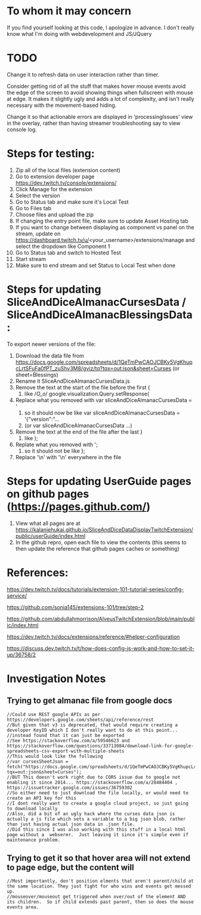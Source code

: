 # To whom it may concern
If you find yourself looking at this code, I apologize in advance.  I don't really know what I'm doing with webdevelopment and JS/JQuery


# TODO
Change it to refresh data on user interaction rather than timer.

Consider getting rid of all the stuff that makes hover mouse events avoid the edge of the screen to avoid showing things when fullscreen with mouse at edge.  It makes it slightly ugly and adds a lot of complexity, and isn't really necessary with the movement-based hiding.

Change it so that actionable errors are displayed in 'processingIssues' view in the overlay, rather than having streamer troubleshooting say to view console log.

# Steps for testing:
1. Zip all of the local files (extension content)
1. Go to extension developer page https://dev.twitch.tv/console/extensions/
1. Click Manage for the extension
1. Select the version
1. Go to Status tab and make sure it's Local Test
1. Go to Files tab
1. Choose files and upload the zip
1. If changing the entry point file, make sure to update Asset Hosting tab 
1. If you want to change between displaying as component vs panel on the stream, update on https://dashboard.twitch.tv/u/<your_username>/extensions/manage and select the dropdown like Component 1 
1. Go to Status tab and switch to Hosted Test
1. Start stream
1. Make sure to end stream and set Status to Local Test when done

# Steps for updating SliceAndDiceAlmanacCursesData / SliceAndDiceAlmanacBlessingsData:
To export newer versions of the file:
1. Download the data file from https://docs.google.com/spreadsheets/d/1QeTmPwCAOJCBKy5VgKhupcLrtSFuFa0fPT_zuShv3M8/gviz/tq?tqx=out:json&sheet=Curses (or sheet=Blessings)
2. Rename it SliceAndDiceAlmanacCursesData.js
3. Remove the text at the start of the file before the first { 
    1. like /*O_o*/ google.visualization.Query.setResponse(
4. Replace what you removed with var sliceAndDiceAlmanacCursesData = '  
    1. so it should now be like var sliceAndDiceAlmanacCursesData = '{"version":"...
    2. (or var sliceAndDiceAlmanacCursesData ...) 
5. Remove the text at the end of the file after the last }
    1. like );
6. Replate what you removed with ';
    1. so it should not be like };
7. Replace '\n' with '\\n' everywhere in the file

# Steps for updating UserGuide pages on github pages  (https://pages.github.com/)
1. View what all pages are at https://kalaniehukai.github.io/SliceAndDiceDataDisplayTwitchExtension/public/userGuide/index.html
2. In the github repro, open each file to view the contents (this seems to then update the reference that github pages caches or something)

# References:

https://dev.twitch.tv/docs/tutorials/extension-101-tutorial-series/config-service/

https://github.com/sonia145/extensions-101/tree/step-2

https://github.com/abdullahmorrison/AlveusTwitchExtension/blob/main/public/index.html

https://dev.twitch.tv/docs/extensions/reference/#helper-configuration

https://discuss.dev.twitch.tv/t/how-does-config-js-work-and-how-to-set-it-up/36758/2



# Investigation Notes

## Trying to get almanac file from google docs
    //Could use REST google APIs as per https://developers.google.com/sheets/api/reference/rest
    //But given that v3 is deprecated, that would require creating a developer KeyID which I don't really want to do at this point...
    //instead found that it can just be exported
    //See https://stackoverflow.com/a/59546623 and https://stackoverflow.com/questions/33713084/download-link-for-google-spreadsheets-csv-export-with-multiple-sheets
    //This would look like the following
    //var cursesSheetJson = fetch("https://docs.google.com/spreadsheets/d/1QeTmPwCAOJCBKy5VgKhupcLrtSFuFa0fPT_zuShv3M8/gviz/tq?tqx=out:json&sheet=Curses");
    //BUT This doesn't work right due to CORS issue due to google not enabling it since 2014... https://stackoverflow.com/a/28484404 , https://issuetracker.google.com/issues/36759302	
    //So either need to just download the file locally, or would need to create an API key for this
    //I dont really want to create a google cloud project, so just going to download locally
    //Also, did a bit of an ugly hack where the curses data json is actually a js file which sets a variable to a big json blob, rather than just having actual json data in .json file.
    //Did this since I was also working with this stuff in a local html page without a  webserer.  Just leaving it since it's simple even if maintenance problem.
   
## Trying to get it so that hover area will not extend to page edge, but the content will
    //Most importantly, don't position elments that aren't parent/child at the same location. They just fight for who wins and events get messed up.
    //mouseover/mouseout get triggered when over/out of the element AND its children.  So if child extends past parent, then so does the mouse events area.